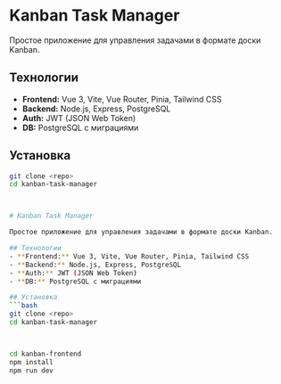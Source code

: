 # Kanban Task Manager

Простое приложение для управления задачами в формате доски Kanban.

## Технологии
- **Frontend:** Vue 3, Vite, Vue Router, Pinia, Tailwind CSS
- **Backend:** Node.js, Express, PostgreSQL
- **Auth:** JWT (JSON Web Token)
- **DB:** PostgreSQL с миграциями

## Установка
```bash
git clone <repo>
cd kanban-task-manager



# Kanban Task Manager

Простое приложение для управления задачами в формате доски Kanban.

## Технологии
- **Frontend:** Vue 3, Vite, Vue Router, Pinia, Tailwind CSS
- **Backend:** Node.js, Express, PostgreSQL
- **Auth:** JWT (JSON Web Token)
- **DB:** PostgreSQL с миграциями

## Установка
```bash
git clone <repo>
cd kanban-task-manager



cd kanban-frontend
npm install
npm run dev
